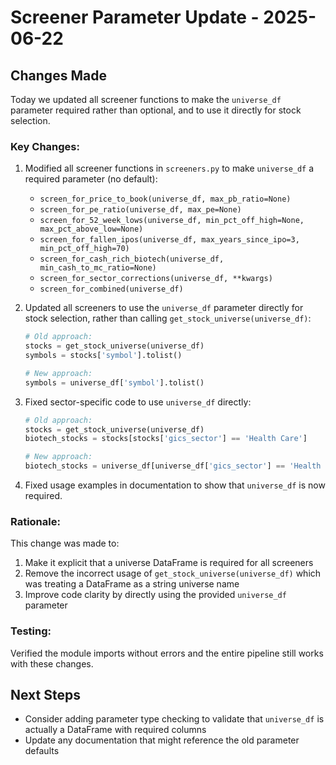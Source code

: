 # Screener Parameter Update - 2025-06-22

## Changes Made

Today we updated all screener functions to make the `universe_df` parameter required rather than optional, and to use it directly for stock selection.

### Key Changes:

1. Modified all screener functions in `screeners.py` to make `universe_df` a required parameter (no default):
   - `screen_for_price_to_book(universe_df, max_pb_ratio=None)`
   - `screen_for_pe_ratio(universe_df, max_pe=None)`
   - `screen_for_52_week_lows(universe_df, min_pct_off_high=None, max_pct_above_low=None)`
   - `screen_for_fallen_ipos(universe_df, max_years_since_ipo=3, min_pct_off_high=70)`
   - `screen_for_cash_rich_biotech(universe_df, min_cash_to_mc_ratio=None)`
   - `screen_for_sector_corrections(universe_df, **kwargs)`
   - `screen_for_combined(universe_df)`

2. Updated all screeners to use the `universe_df` parameter directly for stock selection, rather than calling `get_stock_universe(universe_df)`:
   ```python
   # Old approach:
   stocks = get_stock_universe(universe_df)
   symbols = stocks['symbol'].tolist()
   
   # New approach:
   symbols = universe_df['symbol'].tolist()
   ```

3. Fixed sector-specific code to use `universe_df` directly:
   ```python
   # Old approach:
   stocks = get_stock_universe(universe_df)
   biotech_stocks = stocks[stocks['gics_sector'] == 'Health Care']
   
   # New approach:
   biotech_stocks = universe_df[universe_df['gics_sector'] == 'Health Care']
   ```

4. Fixed usage examples in documentation to show that `universe_df` is now required.

### Rationale:

This change was made to:
1. Make it explicit that a universe DataFrame is required for all screeners
2. Remove the incorrect usage of `get_stock_universe(universe_df)` which was treating a DataFrame as a string universe name
3. Improve code clarity by directly using the provided `universe_df` parameter

### Testing:

Verified the module imports without errors and the entire pipeline still works with these changes.

## Next Steps

- Consider adding parameter type checking to validate that `universe_df` is actually a DataFrame with required columns
- Update any documentation that might reference the old parameter defaults
